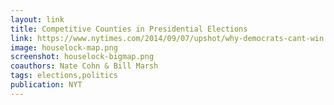 ```yaml
---
layout: link
title: Competitive Counties in Presidential Elections
link: https://www.nytimes.com/2014/09/07/upshot/why-democrats-cant-win.html#houselock-maps
image: houselock-map.png
screenshot: houselock-bigmap.png
coauthors: Nate Cohn & Bill Marsh
tags: elections,politics
publication: NYT
---
```

